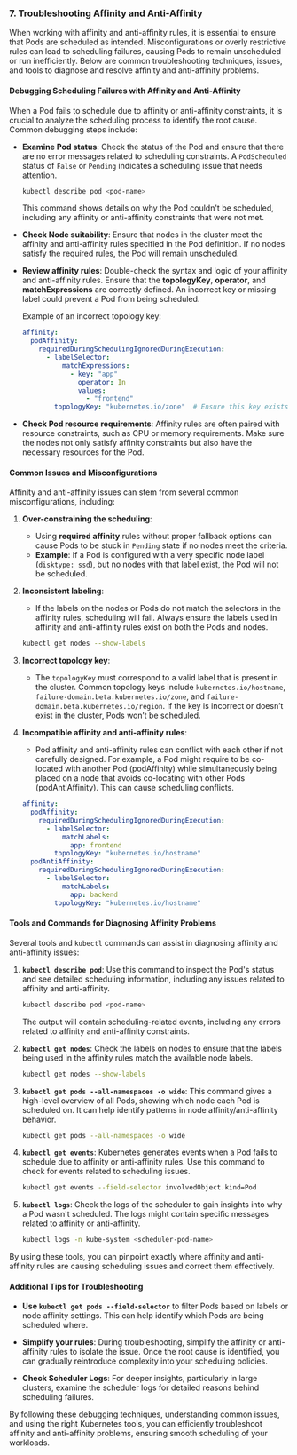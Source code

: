 ### 7. **Troubleshooting Affinity and Anti-Affinity**

When working with affinity and anti-affinity rules, it is essential to ensure that Pods are scheduled as intended. Misconfigurations or overly restrictive rules can lead to scheduling failures, causing Pods to remain unscheduled or run inefficiently. Below are common troubleshooting techniques, issues, and tools to diagnose and resolve affinity and anti-affinity problems.

#### **Debugging Scheduling Failures with Affinity and Anti-Affinity**

When a Pod fails to schedule due to affinity or anti-affinity constraints, it is crucial to analyze the scheduling process to identify the root cause. Common debugging steps include:

- **Examine Pod status**: Check the status of the Pod and ensure that there are no error messages related to scheduling constraints. A `PodScheduled` status of `False` or `Pending` indicates a scheduling issue that needs attention.

  ```bash
  kubectl describe pod <pod-name>
  ```

  This command shows details on why the Pod couldn't be scheduled, including any affinity or anti-affinity constraints that were not met.

- **Check Node suitability**: Ensure that nodes in the cluster meet the affinity and anti-affinity rules specified in the Pod definition. If no nodes satisfy the required rules, the Pod will remain unscheduled.

- **Review affinity rules**: Double-check the syntax and logic of your affinity and anti-affinity rules. Ensure that the **topologyKey**, **operator**, and **matchExpressions** are correctly defined. An incorrect key or missing label could prevent a Pod from being scheduled.

  Example of an incorrect topology key:

  ```yaml
  affinity:
    podAffinity:
      requiredDuringSchedulingIgnoredDuringExecution:
        - labelSelector:
            matchExpressions:
              - key: "app"
                operator: In
                values:
                  - "frontend"
          topologyKey: "kubernetes.io/zone"  # Ensure this key exists and is correct
  ```

- **Check Pod resource requirements**: Affinity rules are often paired with resource constraints, such as CPU or memory requirements. Make sure the nodes not only satisfy affinity constraints but also have the necessary resources for the Pod.

#### **Common Issues and Misconfigurations**

Affinity and anti-affinity issues can stem from several common misconfigurations, including:

1. **Over-constraining the scheduling**:
   - Using **required affinity** rules without proper fallback options can cause Pods to be stuck in `Pending` state if no nodes meet the criteria.
   - **Example**: If a Pod is configured with a very specific node label (`disktype: ssd`), but no nodes with that label exist, the Pod will not be scheduled.

2. **Inconsistent labeling**:
   - If the labels on the nodes or Pods do not match the selectors in the affinity rules, scheduling will fail. Always ensure the labels used in affinity and anti-affinity rules exist on both the Pods and nodes.

   ```bash
   kubectl get nodes --show-labels
   ```

3. **Incorrect topology key**:
   - The `topologyKey` must correspond to a valid label that is present in the cluster. Common topology keys include `kubernetes.io/hostname`, `failure-domain.beta.kubernetes.io/zone`, and `failure-domain.beta.kubernetes.io/region`. If the key is incorrect or doesn’t exist in the cluster, Pods won’t be scheduled.

4. **Incompatible affinity and anti-affinity rules**:
   - Pod affinity and anti-affinity rules can conflict with each other if not carefully designed. For example, a Pod might require to be co-located with another Pod (podAffinity) while simultaneously being placed on a node that avoids co-locating with other Pods (podAntiAffinity). This can cause scheduling conflicts.

   ```yaml
   affinity:
     podAffinity:
       requiredDuringSchedulingIgnoredDuringExecution:
         - labelSelector:
             matchLabels:
               app: frontend
           topologyKey: "kubernetes.io/hostname"
     podAntiAffinity:
       requiredDuringSchedulingIgnoredDuringExecution:
         - labelSelector:
             matchLabels:
               app: backend
           topologyKey: "kubernetes.io/hostname"
   ```

#### **Tools and Commands for Diagnosing Affinity Problems**

Several tools and `kubectl` commands can assist in diagnosing affinity and anti-affinity issues:

1. **`kubectl describe pod`**:
   Use this command to inspect the Pod's status and see detailed scheduling information, including any issues related to affinity and anti-affinity.

   ```bash
   kubectl describe pod <pod-name>
   ```

   The output will contain scheduling-related events, including any errors related to affinity and anti-affinity constraints.

2. **`kubectl get nodes`**:
   Check the labels on nodes to ensure that the labels being used in the affinity rules match the available node labels.

   ```bash
   kubectl get nodes --show-labels
   ```

3. **`kubectl get pods --all-namespaces -o wide`**:
   This command gives a high-level overview of all Pods, showing which node each Pod is scheduled on. It can help identify patterns in node affinity/anti-affinity behavior.

   ```bash
   kubectl get pods --all-namespaces -o wide
   ```

4. **`kubectl get events`**:
   Kubernetes generates events when a Pod fails to schedule due to affinity or anti-affinity rules. Use this command to check for events related to scheduling issues.

   ```bash
   kubectl get events --field-selector involvedObject.kind=Pod
   ```

5. **`kubectl logs`**:
   Check the logs of the scheduler to gain insights into why a Pod wasn't scheduled. The logs might contain specific messages related to affinity or anti-affinity.

   ```bash
   kubectl logs -n kube-system <scheduler-pod-name>
   ```

By using these tools, you can pinpoint exactly where affinity and anti-affinity rules are causing scheduling issues and correct them effectively.

#### **Additional Tips for Troubleshooting**

- **Use `kubectl get pods --field-selector`** to filter Pods based on labels or node affinity settings. This can help identify which Pods are being scheduled where.
  
- **Simplify your rules**: During troubleshooting, simplify the affinity or anti-affinity rules to isolate the issue. Once the root cause is identified, you can gradually reintroduce complexity into your scheduling policies.

- **Check Scheduler Logs**: For deeper insights, particularly in large clusters, examine the scheduler logs for detailed reasons behind scheduling failures.

By following these debugging techniques, understanding common issues, and using the right Kubernetes tools, you can efficiently troubleshoot affinity and anti-affinity problems, ensuring smooth scheduling of your workloads.